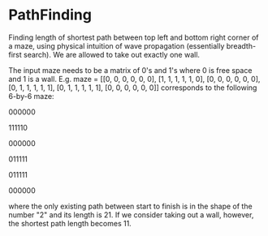 # PathFinding

Finding length of shortest path between top left and bottom right corner of a maze, using physical intuition of wave propagation (essentially breadth-first search). We are allowed to take out exactly one wall.

The input maze needs to be a matrix of 0's and 1's where 0 is free space and 1 is a wall.
E.g. maze = [[0, 0, 0, 0, 0, 0], [1, 1, 1, 1, 1, 0], [0, 0, 0, 0, 0, 0], [0, 1, 1, 1, 1, 1], [0, 1, 1, 1, 1, 1], [0, 0, 0, 0, 0, 0]]
corresponds to the following 6-by-6 maze:

000000

111110

000000

011111

011111

000000

where the only existing path between start to finish is in the shape of the number "2" and its length is 21. If we consider taking out a wall, however, the shortest path length becomes 11.
